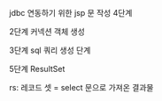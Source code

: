 jdbc 연동하기 위한 jsp 문 작성 4단계

2단계 커넥션 객체 생성

3단계 sql 쿼리 생성 단계

5단계 ResultSet

rs: 레코드 셋 = select 문으로 가져온 결과물
